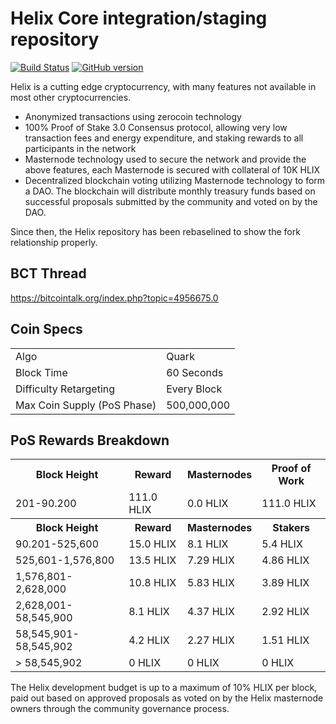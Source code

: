 Helix Core integration/staging repository
=====================================

[![Build Status](https://travis-ci.org/ProjectHelixCoin/helix.svg?branch=master)](https://travis-ci.org/ProjectHelixCoin/helix) [![GitHub version](https://badge.fury.io/gh/projecthelixcoin%2Fhelix.svg)](https://badge.fury.io/gh/projecthelixcoin%2Fhelix)

Helix is a cutting edge cryptocurrency, with many features not available in most other cryptocurrencies.
- Anonymized transactions using zerocoin technology
- 100% Proof of Stake 3.0 Consensus protocol, allowing very low transaction fees and energy expenditure, and staking rewards to all participants in the network
- Masternode technology used to secure the network and provide the above features, each Masternode is secured
  with collateral of 10K HLIX
- Decentralized blockchain voting utilizing Masternode technology to form a DAO. The blockchain will distribute monthly treasury funds based on successful proposals submitted by the community and voted on by the DAO.

Since then, the Helix repository has been rebaselined to show the fork relationship properly.

## BCT Thread ##

https://bitcointalk.org/index.php?topic=4956675.0



## Coin Specs ##
<table>
<tr><td>Algo</td><td>Quark</td></tr>
<tr><td>Block Time</td><td>60 Seconds</td></tr>
<tr><td>Difficulty Retargeting</td><td>Every Block</td></tr>
<tr><td>Max Coin Supply (PoS Phase)</td><td>500,000,000</td></tr>
</table>

## PoS Rewards Breakdown ##

<table>
<th>Block Height</th><th>Reward</th><th>Masternodes</th><th>Proof of Work</th>
<tr><td>201-90.200</td><td>111.0 HLIX</td><td>0.0 HLIX</td><td>111.0 HLIX</td></tr>
<th>Block Height</th><th>Reward</th><th>Masternodes</th><th>Stakers</th>
<tr><td>90.201-525,600</td><td>15.0 HLIX</td><td>8.1 HLIX</td><td>5.4 HLIX</td></tr>
<tr><td>525,601-1,576,800</td><td>13.5 HLIX</td><td>7.29 HLIX</td><td>4.86 HLIX</td></tr>
<tr><td>1,576,801-2,628,000</td><td>10.8 HLIX</td><td>5.83 HLIX</td><td>3.89 HLIX</td></tr>
<tr><td>2,628,001-58,545,900</td><td>8.1 HLIX</td><td>4.37 HLIX</td><td>2.92 HLIX</td></tr>
<tr><td>58,545,901-58,545,902</td><td>4.2 HLIX</td><td>2.27 HLIX</td><td>1.51 HLIX</td></tr>
<tr><td>> 58,545,902</td><td>0 HLIX</td><td>0 HLIX</td><td>0 HLIX</td></tr>
</table>

The Helix development budget is up to a maximum of 10% HLIX per block, paid out based on approved proposals as voted on by the Helix masternode owners through the community governance process.
